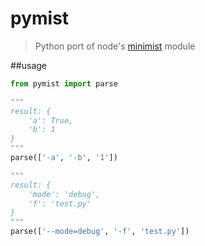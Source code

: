 pymist
=====

> Python port of node's [minimist](github.com/substack/minimist) module

##usage
```Python
from pymist import parse

"""
result: {
    'a': True,
    'b': 1
}
"""
parse(['-a', '-b', '1'])

"""
result: {
    'mode': 'debug',
    'f': 'test.py'
}
"""
parse(['--mode=debug', '-f', 'test.py'])
```
